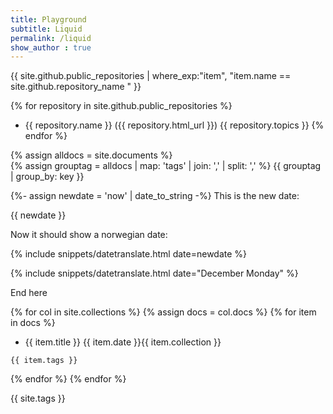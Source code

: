 ```yaml
---
title: Playground
subtitle: Liquid 
permalink: /liquid
show_author : true
---
```


{{ site.github.public_repositories | where_exp:"item",
"item.name == site.github.repository_name " }}

{% for repository in site.github.public_repositories %}
  * {{ repository.name }} ({{ repository.html_url }}) {{ repository.topics }}
{% endfor %}


{% assign alldocs = site.documents %}		
{% assign grouptag =  alldocs | map: 'tags' | join: ','  | split: ','  %}
{{ grouptag | group_by: key }}

{%- assign newdate = 'now' | date_to_string -%}
This is the new date:

{{ newdate }}


Now it should show a norwegian date:


{% include snippets/datetranslate.html  date=newdate %}



{% include snippets/datetranslate.html  date="December Monday" %}

End here

{% for col in site.collections %}
{% assign docs = col.docs %}
{% for item in docs %}
- {{ item.title }} {{ item.date }}{{ item.collection }}

```
{{ item.tags }}
```
{% endfor %}
{% endfor %}

{{ site.tags }}
